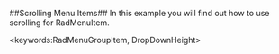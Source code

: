 ##Scrolling Menu Items##
In this example you will find out how to use scrolling for RadMenuItem.

<keywords:RadMenuGroupItem, DropDownHeight>